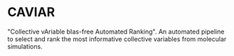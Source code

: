 # CAVIAR
"Collective vAriable bIas-free Automated Ranking". An automated pipeline to select and rank the most informative collective variables from molecular simulations.
